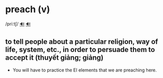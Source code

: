 # preach (v)

/priːtʃ/ [🔊](https://www.oxfordlearnersdictionaries.com/media/english/uk_pron/p/pre/preac/preach__gb_1.mp3) [🔊](https://www.oxfordlearnersdictionaries.com/media/english/us_pron/p/pre/preac/preach__us_1.mp3)

## to tell people about a particular religion, way of life, system, etc., in order to persuade them to accept it (thuyết giảng; giảng)

- You will have to practice the EI elements that we are preaching here.
